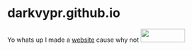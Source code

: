 # darkvypr.github.io



Yo whats up I made a [website](https://darkvypr.cf) cause why not <img src="https://i.imgur.com/2yKnDla.png" 
     width="100" 
     height="30" />
